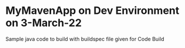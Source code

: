 # MyMavenApp on Dev Environment on 3-March-22
Sample java code to build with buildspec file given for Code Build

